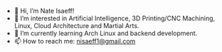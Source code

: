 - 👋 Hi, I’m Nate Isaeff!
- 👀 I’m interested in Artificial Intelligence, 3D Printing/CNC Machining, Linux, Cloud Architecture and Martial Arts.
- 🌱 I’m currently learning Arch Linux and backend development.
- 📫 How to reach me: nisaeff1@gmail.com
